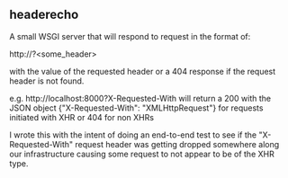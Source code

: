 headerecho
----------

A small WSGI server that will respond to
request in the format of:

http://<server>?<some_header>

with the value of the requested header or
a 404 response if the request header is 
not found.

e.g. http://localhost:8000?X-Requested-With
will return a 200 with the JSON object
{"X-Requested-With": "XMLHttpRequest"} for
requests initiated with XHR
or 404 for non XHRs

I wrote this with the intent of doing an
end-to-end test to see if the "X-Requested-With"
request header was getting dropped somewhere
along our infrastructure causing some request to
not appear to be of the XHR type.
